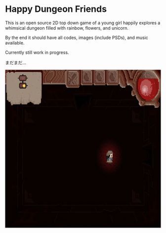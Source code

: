 # Happy Dungeon Friends

This is an open source 2D top down game of a young girl happily explores a whimsical dungeon 
filled with rainbow, flowers, and unicorn.

By the end it should have all codes, images (include PSDs), and music available.

Currently still work in progress. 

まだまだ...

<img src="https://github.com/Amarthgul/HappyDungeonFriends/blob/main/Content/Screencap/Screenshot%202021-05-09%20005224.png" height="512">
